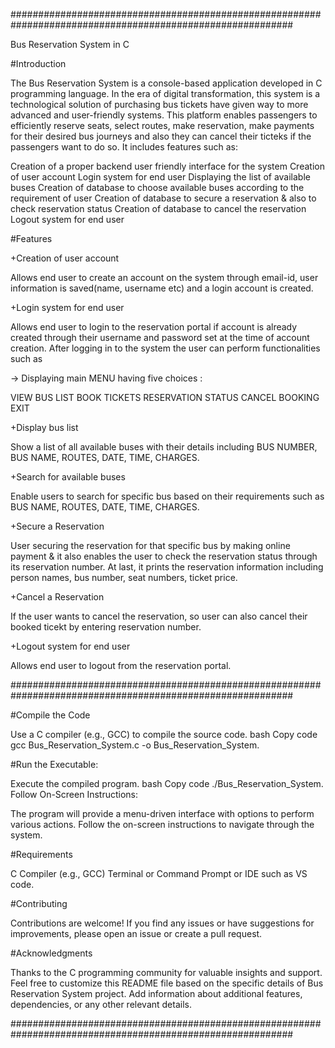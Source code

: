 ###########################################################################################################

Bus Reservation System in C

#Introduction

The Bus Reservation System is a console-based application developed in C programming language. In the era of digital transformation, this system is a technological solution of purchasing bus tickets have given way to more advanced and user-friendly systems. This platform enables passengers to efficiently reserve seats, select routes, make reservation, make payments for their desired bus journeys and also they can cancel their ticteks if the passengers want to do so. It includes features such as:

Creation of a proper backend user friendly interface for the system
Creation of user account
Login system for end user
Displaying the list of available buses
Creation of database to choose available buses according to the requirement of user
Creation of database to secure a reservation & also to check reservation status
Creation of database to cancel the reservation
Logout system for end user

#Features

+Creation of user account

Allows end user to create an account on the system through email-id, user information is saved(name, username etc) and a login account is created.

+Login system for end user

Allows end user to login to the reservation portal if account is already created through their username and password set at the time of account creation. After logging in to the system the user can perform functionalities such as

-> Displaying main MENU having five choices :

VIEW BUS LIST
BOOK TICKETS
RESERVATION STATUS
CANCEL BOOKING
EXIT

+Display bus list

Show a list of all available buses with their details including BUS NUMBER, BUS NAME, ROUTES, DATE, TIME, CHARGES.

+Search for available buses

Enable users to search for specific bus based on their requirements such as BUS NAME, ROUTES, DATE, TIME, CHARGES.

+Secure a Reservation

User securing the reservation for that specific bus by making online payment & it also enables the user to check the reservation status through its reservation number. At last, it prints the reservation information including person names, bus number, seat numbers, ticket price.

+Cancel a Reservation

If the user wants to cancel the reservation, so user can also cancel their booked ticekt by entering reservation number.

+Logout system for end user

Allows end user to logout from the reservation portal.

###########################################################################################################

#Compile the Code

Use a C compiler (e.g., GCC) to compile the source code. bash Copy code gcc Bus_Reservation_System.c -o Bus_Reservation_System.

#Run the Executable:

Execute the compiled program. bash Copy code ./Bus_Reservation_System. Follow On-Screen Instructions:

The program will provide a menu-driven interface with options to perform various actions. Follow the on-screen instructions to navigate through the system.

#Requirements

C Compiler (e.g., GCC) Terminal or Command Prompt or IDE such as VS code.

#Contributing

Contributions are welcome! If you find any issues or have suggestions for improvements, please open an issue or create a pull request.

#Acknowledgments

Thanks to the C programming community for valuable insights and support. Feel free to customize this README file based on the specific details of Bus Reservation System project. Add information about additional features, dependencies, or any other relevant details.

###########################################################################################################
 
